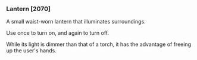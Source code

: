 ### Lantern [2070]

A small waist-worn lantern that illuminates surroundings.

Use once to turn on, and again to turn off.

While its light is dimmer than that of a torch, it has the advantage of freeing up the user's hands.